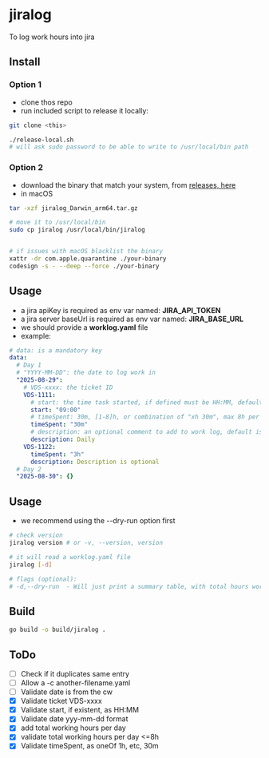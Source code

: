 # jiralog

To log work hours into jira

## Install
### Option 1
- clone thos repo
- run included script to release it locally:
```sh
git clone <this>

./release-local.sh
# will ask sudo password to be able to write to /usr/local/bin path
```
### Option 2
- download the binary that match your system, from [releases, here](https://github.com/gabtec/jiralog/releases)
- in macOS
```sh
tar -xzf jiralog_Darwin_arm64.tar.gz

# move it to /usr/local/bin
sudo cp jiralog /usr/local/bin/jiralog


# if issues with macOS blacklist the binary
xattr -dr com.apple.quarantine ./your-binary
codesign -s - --deep --force ./your-binary


````

## Usage
- a jira apiKey is required as env var named: **JIRA_API_TOKEN**
- a jira server baseUrl is required as env var named: **JIRA_BASE_URL**
- we should provide a **worklog.yaml** file
- example:
```yaml
# data: is a mandatory key
data:
  # Day 1
  # "YYYY-MM-DD": the date to log work in
  "2025-08-29":
    # VDS-xxxx: the ticket ID
    VDS-1111:
      # start: the time task started, if defined must be HH:MM, default is 09:00
      start: "09:00" 
      # timeSpent: 30m, [1-8]h, or combination of "xh 30m", max 8h per day
      timeSpent: "30m" 
      # description: an optional comment to add to work log, default is ""
      description: Daily
    VDS-1122:
      timeSpent: "3h"
      description: Description is optional
  # Day 2
  "2025-08-30": {}   
```
## Usage
- we recommend using the --dry-run option first

```sh
# check version
jiralog version # or -v, --version, version

# it will read a worklog.yaml file
jiralog [-d]

# flags (optional):
# -d,--dry-run	- Will just print a summary table, with total hours worked per day
```

## Build

```sh
go build -o build/jiralog .
```

## ToDo
- [ ] Check if it duplicates same entry
- [ ] Allow a -c another-filename.yaml
- [ ] Validate date is from the cw
- [x] Validate ticket VDS-xxxx
- [x] Validate start, if existent, as HH:MM
- [x] Validate date yyy-mm-dd format
- [x] add total working hours per day
- [x] validate total working hours per day <=8h
- [x] Validate timeSpent, as oneOf 1h, etc,  30m
